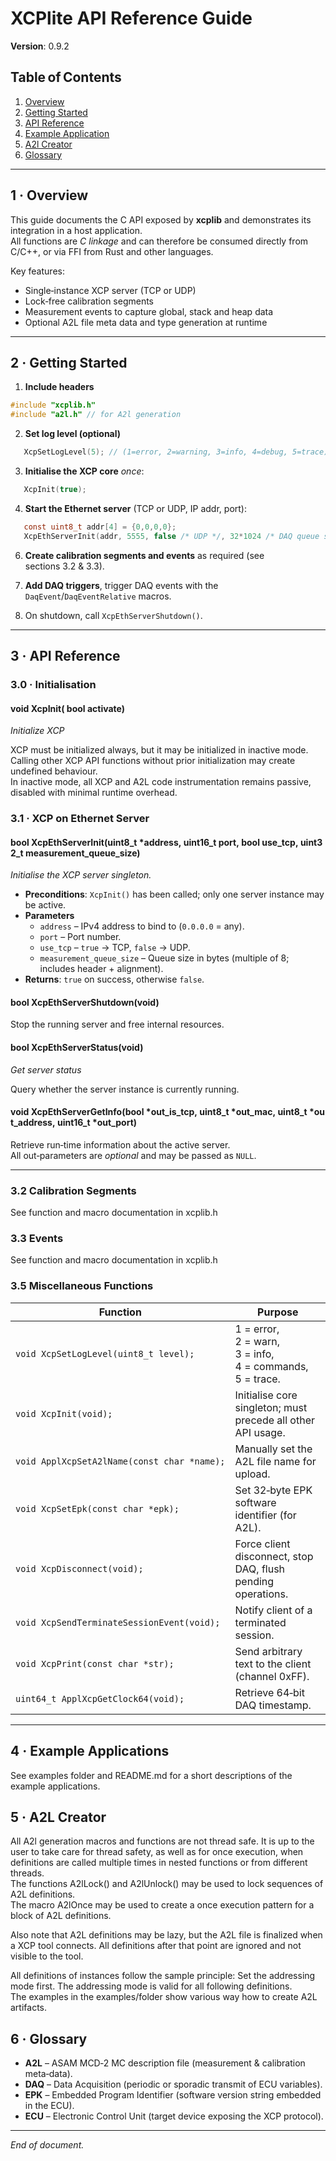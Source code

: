 # XCPlite API Reference Guide

**Version**: 0.9.2

## Table of Contents

1. [Overview](#1-overview)
2. [Getting Started](#2-getting-started)
3. [API Reference](#3-api-reference)
4. [Example Application](#4-example-application)
5. [A2l Creator](#5-a2l-creator)
6. [Glossary](#6-glossary)


---

## 1 · Overview

This guide documents the C API exposed by **xcplib** and demonstrates its integration in a host application.\
All functions are *C linkage* and can therefore be consumed directly from C/C++, or via FFI from Rust and other languages.

Key features:

- Single‑instance XCP server (TCP or UDP)
- Lock‑free calibration segments
- Measurement events to capture global, stack and heap data
- Optional A2L file meta data and type generation at runtime

---

## 2 · Getting Started

1. **Include headers**

```c
#include "xcplib.h"
#include "a2l.h" // for A2l generation
```

2. **Set log level (optional)**

```c
   XcpSetLogLevel(5); // (1=error, 2=warning, 3=info, 4=debug, 5=trace):
```

3. **Initialise the XCP core** *once*:

```c
   XcpInit(true);
```

4. **Start the Ethernet server** (TCP or UDP, IP addr, port):

```c
   const uint8_t addr[4] = {0,0,0,0};
   XcpEthServerInit(addr, 5555, false /* UDP */, 32*1024 /* DAQ queue size */);
```

6. **Create calibration segments and events** as required (see sections 3.2 & 3.3).  

7. **Add DAQ triggers**, trigger DAQ events with the `DaqEvent`/`DaqEventRelative` macros.  

8. On shutdown, call `XcpEthServerShutdown()`.  

---

## 3 · API Reference

### 3.0 · Initialisation

#### void XcpInit( bool activate)

*Initialize XCP*

XCP must be initialized always, but it may be initialized in inactive mode.  
Calling other XCP API functions without prior initialization may create undefined behaviour.  
In inactive mode, all XCP and A2L code instrumentation remains passive, disabled with minimal runtime overhead.  

### 3.1 · XCP on Ethernet Server

#### bool XcpEthServerInit(uint8_t *address, uint16_t port, bool use_tcp, uint32_t measurement\_queue_size)

*Initialise the XCP server singleton.*

- **Preconditions**: `XcpInit()` has been called; only one server instance may be active.
- **Parameters**
  - `address` – IPv4 address to bind to (`0.0.0.0` = any).
  - `port` – Port number.
  - `use_tcp` – `true` → TCP, `false` → UDP.
  - `measurement_queue_size` – Queue size in bytes (multiple of 8; includes header + alignment).
- **Returns**: `true` on success, otherwise `false`.

#### bool XcpEthServerShutdown(void)

Stop the running server and free internal resources.

#### bool XcpEthServerStatus(void)

*Get server status*

Query whether the server instance is currently running.

#### void XcpEthServerGetInfo(bool \*out\_is\_tcp, uint8\_t \*out\_mac, uint8\_t \*out\_address, uint16\_t \*out\_port)

Retrieve run‑time information about the active server.\
All out‑parameters are *optional* and may be passed as `NULL`.

---

### 3.2 Calibration Segments

See function and macro documentation in xcplib.h

### 3.3 Events

See function and macro documentation in xcplib.h

### 3.5 Miscellaneous Functions

| Function                                                         | Purpose                                                         |
| ---------------------------------------------------------------- | --------------------------------------------------------------- |
| `void XcpSetLogLevel(uint8_t level);`                            | 1 = error, 2 = warn, 3 = info, 4 = commands, 5 = trace.         |
| `void XcpInit(void);`                                            | Initialise core singleton; must precede all other API usage.    |
| `void ApplXcpSetA2lName(const char *name);`                      | Manually set the A2L file name for upload.                      |
| `void XcpSetEpk(const char *epk);`                               | Set 32‑byte EPK software identifier (for A2L).                  |
| `void XcpDisconnect(void);`                                      | Force client disconnect, stop DAQ, flush pending operations.    |
| `void XcpSendTerminateSessionEvent(void);`                       | Notify client of a terminated session.                          |
| `void XcpPrint(const char *str);`                                | Send arbitrary text to the client (channel 0xFF).               |
| `uint64_t ApplXcpGetClock64(void);`                              | Retrieve 64‑bit DAQ timestamp.                                  |

---

## 4 · Example Applications

See examples folder and README.md for a short descriptions of the example applications.

## 5 · A2L Creator

All A2l generation macros and functions are not thread safe. It is up to the user to take care for thread safety, as well as for once execution, when definitions are called multiple times in nested functions or from different threads.  
The functions A2lLock() and A2lUnlock() may be used to lock sequences of A2L definitions.  
The macro A2lOnce may be used to create a once execution pattern for a block of A2L definitions.  

Also note that A2L definitions may be lazy, but the A2L file is finalized when a XCP tool connects. All definitions after that point are ignored and not visible to the tool.  

All definitions of instances follow the sample principle: Set the addressing mode first. The addressing mode is valid for all following definitions.  
The examples in the examples/folder show various way how to create A2L artifacts.  

## 6 · Glossary


- **A2L** – ASAM MCD‑2 MC description file (measurement & calibration meta‑data).
- **DAQ** – Data Acquisition (periodic or sporadic transmit of ECU variables).
- **EPK** – Embedded Program Identifier (software version string embedded in the ECU).
- **ECU** – Electronic Control Unit (target device exposing the XCP protocol).

---

*End of document.*
